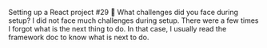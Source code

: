 Setting up a React project #29
📌 What challenges did you face during setup?
I did not face much challenges during setup. There were a few times I forgot what is the next thing to do. In that case, I usually read the framework doc to know what is next to do.
